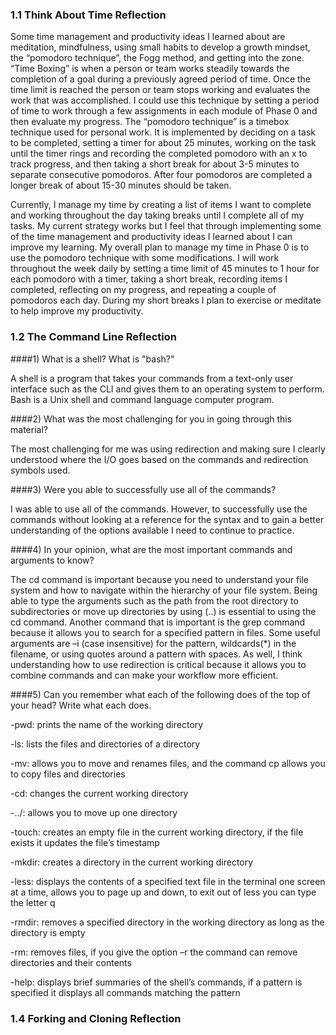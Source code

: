 ### 1.1 Think About Time Reflection
Some time management and productivity ideas I learned about are meditation, mindfulness, using small habits to develop a growth mindset, the “pomodoro technique”, the Fogg method, and getting into the zone. “Time Boxing” is when a person or team works steadily towards the completion of a goal during a previously agreed period of time. Once the time limit is reached the person or team stops working and evaluates the work that was accomplished. I could use this technique by setting a period of time to work through a few assignments in each module of Phase 0 and then evaluate my progress. The “pomodoro technique” is a timebox technique used for personal work. It is implemented by deciding on a task to be completed, setting a timer for about 25 minutes, working on the task until the timer rings and recording the completed pomodoro with an x to track progress, and then taking a short break for about 3-5 minutes to separate consecutive pomodoros. After four pomodoros are completed a longer break of about 15-30 minutes should be taken.

Currently, I manage my time by creating a list of items I want to complete and working throughout the day taking breaks until I complete all of my tasks. My current strategy works but I feel that through implementing some of the time management and productivity ideas I learned about I can improve my learning. My overall plan to manage my time in Phase 0 is to use the pomodoro technique with some modifications. I will work throughout the week daily by setting a time limit of 45 minutes to 1 hour for each pomodoro with a timer, taking a short break, recording items I completed, reflecting on my progress, and repeating a couple of pomodoros each day. During my short breaks I plan to exercise or meditate to help improve my productivity.



### 1.2 The Command Line Reflection

####1) What is a shell? What is "bash?"

A shell is a program that takes your commands from a text-only user interface such as the CLI and gives them to an operating system to perform. Bash is a Unix shell and command language computer program.


####2)  What was the most challenging for you in going through this material?

The most challenging for me was using redirection and making sure I clearly understood where the I/O goes based on the commands and redirection symbols used.


####3) Were you able to successfully use all of the commands?

I was able to use all of the commands. However, to successfully use the commands without looking at a reference for the syntax and to gain a better understanding of the options available I need to continue to practice.


####4) In your opinion, what are the most important commands and arguments to know?

The cd command is important because you need to understand your file system and how to navigate within the hierarchy of your file system. Being able to type the arguments such as the path from the root directory to subdirectories or move up directories by using (..) is essential to using the cd command. Another command that is important is the grep command because it allows you to search for a specified pattern in files. Some useful arguments are –i (case insensitive) for the pattern, wildcards(*) in the filename, or using quotes around a pattern with spaces. As well, I think understanding how to use redirection is critical because it allows you to combine commands and can make your workflow more efficient.


####5) Can you remember what each of the following does of the top of your head? Write what each does.

-pwd: prints the name of the working directory

-ls: lists the files and directories of a directory

-mv: allows you to move and renames files, and the command cp allows you to copy files and directories

-cd: changes the current working directory

-../: allows you to move up one directory

-touch: creates an empty file in the current working directory, if the file exists it updates the file’s timestamp

-mkdir: creates a directory in the current working directory

-less: displays the contents of a specified text file in the terminal one screen at a time, allows you to page up and down, to exit out of less you can type the letter q

-rmdir: removes a specified directory in the working directory as long as the directory is empty

-rm: removes files, if you give the option –r the command can remove directories and their contents

-help: displays brief summaries of the shell’s commands, if a pattern is specified it displays all commands matching the pattern


### 1.4 Forking and Cloning Reflection
